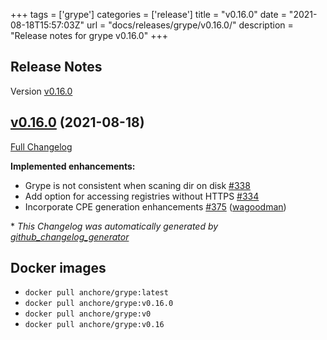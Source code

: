 +++
tags = ['grype']
categories = ['release']
title = "v0.16.0"
date = "2021-08-18T15:57:03Z"
url = "docs/releases/grype/v0.16.0/"
description = "Release notes for grype v0.16.0"
+++

## Release Notes

Version [v0.16.0](https://github.com/anchore/grype/releases/tag/v0.16.0)

## [v0.16.0](https://github.com/anchore/grype/tree/v0.16.0) (2021-08-18)

[Full Changelog](https://github.com/anchore/grype/compare/v0.15.0...v0.16.0)

**Implemented enhancements:**

- Grype is not consistent when scaning dir on disk  [\#338](https://github.com/anchore/grype/issues/338)
- Add option for accessing registries without HTTPS [\#334](https://github.com/anchore/grype/issues/334)
- Incorporate CPE generation enhancements [\#375](https://github.com/anchore/grype/pull/375) ([wagoodman](https://github.com/wagoodman))



\* *This Changelog was automatically generated by [github_changelog_generator](https://github.com/github-changelog-generator/github-changelog-generator)*


## Docker images

- `docker pull anchore/grype:latest`
- `docker pull anchore/grype:v0.16.0`
- `docker pull anchore/grype:v0`
- `docker pull anchore/grype:v0.16`
